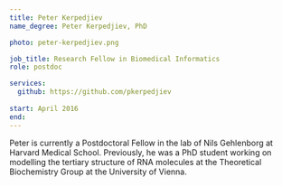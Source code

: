```yaml
---
title: Peter Kerpedjiev
name_degree: Peter Kerpedjiev, PhD

photo: peter-kerpedjiev.png

job_title: Research Fellow in Biomedical Informatics
role: postdoc

services:
  github: https://github.com/pkerpedjiev
  
start: April 2016
end: 
---
```

Peter is currently a Postdoctoral Fellow in the lab of Nils Gehlenborg at Harvard Medical School. Previously, he was a PhD student working on modelling the tertiary structure of RNA molecules at the Theoretical Biochemistry Group at the University of Vienna.
